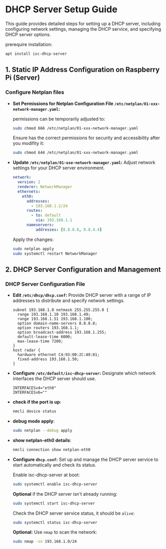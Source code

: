 # DHCP Server Setup Guide

This guide provides detailed steps for setting up a DHCP server, including configuring network settings, managing the DHCP service, and specifying DHCP server options.

prerequire installation:
  ```bash
  apt install isc-dhcp-server
  ```

## 1. Static IP Address Configuration on Raspberry Pi (Server)

### Configure Netplan files

- **Set Permissions for Netplan Configuration File `/etc/netplan/01-xxx-network-manager.yaml`:** 

  permissions can be temporarily adjusted to:

    ```bash
    sudo chmod 666 /etc/netplan/01-xxx-network-manager.yaml
    ```

  Ensure  has the correct permissions for security and accessibility after you modifity it:

    ```bash
    sudo chmod 644 /etc/netplan/01-xxx-network-manager.yaml
    ```


- **Update `/etc/netplan/01-use-network-manager.yaml`:** Adjust network settings for your DHCP server environment. 

    ```yaml
    network:
      version: 2
      renderer: NetworkManager
      ethernets:
        eth0:
          addresses:
            - 193.168.1.2/24
          routes:
            - to: default
              via: 193.168.1.1
          nameservers:
              addresses: [8.8.8.8, 8.8.4.4]
    ```

    Apply the changes:

    ```bash
    sudo netplan apply
    sudo systemctl restart NetworkManager
    ```

## 2. DHCP Server Configuration and Management
### DHCP Server Configuration File

- **Edit `/etc/dhcp/dhcp.conf`:** Provide DHCP server with a range of IP addresses to distribute and specify network settings.

    ```plaintext
    subnet 193.168.1.0 netmask 255.255.255.0 {
      range 193.168.1.10 193.168.1.49;
      range 193.168.1.51 193.168.1.100;
      option domain-name-servers 8.8.8.8;
      option routers 193.168.1.1;
      option broadcast-address 193.168.1.255;
      default-lease-time 6000;
      max-lease-time 7200;
    }
    host radar {
      hardware ethernet C4:93:00:2C:A9:81;
      fixed-address 193.168.1.50;
    }
    ```

- **Configure `/etc/default/isc-dhcp-server`:** Designate which network interfaces the DHCP server should use.

    ```plaintext
    INTERFACESv4="eth0"
    INTERFACESv6=""
    ```
- **check if the port is up**:
    ```bash
    nmcli device status
    ```
- **debug mode apply**:
    ```bash
    sudo netplan --debug apply
    ```
- **show netplan-eth0 details**:
    ```bash
    nmcli connection show netplan-eth0
    ```
- **Configure `dhcp.conf`:** Set up and manage the DHCP server service to start automatically and check its status.
    
    Enable isc-dhcp-server at boot:

    ```bash
    sudo systemctl enable isc-dhcp-server
    ```

    **Optional** if the DHCP server isn't already running:

    ```bash
    sudo systemctl start isc-dhcp-server
    ```

    Check the DHCP server service status, it should be `alive`:

    ```bash
    sudo systemctl status isc-dhcp-server
    ```

    **Optional:** Use `nmap` to scan the network:

    ```bash
    sudo nmap -sn 193.168.1.0/24
    ```